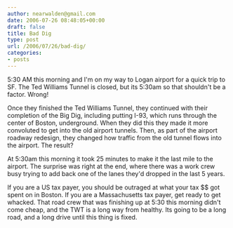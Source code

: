 ```yaml
---
author: nearwalden@gmail.com
date: 2006-07-26 08:48:05+00:00
draft: false
title: Bad Dig
type: post
url: /2006/07/26/bad-dig/
categories:
- posts
---
```


5:30 AM this morning and I'm on my way to Logan airport for a quick trip to SF.  The Ted Williams Tunnel is closed, but its 5:30am so that shouldn't be a factor.  Wrong!





Once they finished the Ted Williams Tunnel, they continued with their completion of the Big Dig, including putting I-93, which runs through the center of Boston, underground.  When they did this they made it more convoluted to get into the old airport tunnels.  Then, as part of the airport roadway redesign, they changed how traffic from the old tunnel flows into the airport.  The result?





At 5:30am this morning it took 25 minutes to make it the last mile to the airport.  The surprise was right at the end, where there was a work crew busy trying to add back one of the lanes they'd dropped in the last 5 years.  





If you are a US tax payer, you should be outraged at what your tax $$ got spent on in Boston.  If you are a Massachusetts tax payer, get ready to get whacked.  That road crew that was finishing up at 5:30 this morning didn't come cheap, and the TWT is a long way from healthy.  Its going to be a long road, and a long drive until this thing is fixed.




